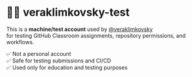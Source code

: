 # 👩‍💻 veraklimkovsky-test

This is a **machine/test account** used by [@veraklimkovsky](https://github.com/veraklimkovsky)  
for testing GitHub Classroom assignments, repository permissions, and workflows.  

✅ Not a personal account  
✅ Safe for testing submissions and CI/CD  
✅ Used only for education and testing purposes  
